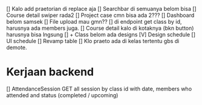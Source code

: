 [] Kalo add praetorian di replace aja
[] Searchbar di semuanya belom bisa
[] Course detail swiper rada2
[] Project case cmn bisa ada 2???
[] Dashboard belom samsek
[] File upload mau gmn??
[] di endpoint get class by id, harusnya ada members juga.
[] Course detail kalo di kotaknya (bkn button) harusnya bisa lngsung
[] + Class belom ada designs
[V] Design schedule
[] UI schedule
[] Revamp table
[] Klo praeto ada di kelas tertentu gbs di demote.


# Kerjaan backend
[] AttendanceSession
GET all session by class id with date, members who attended and status (completed / upcoming)